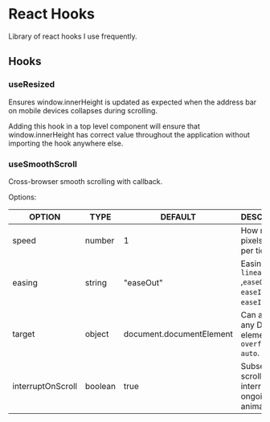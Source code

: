 # React Hooks

Library of react hooks I use frequently.

## Hooks

### useResized

Ensures window.innerHeight is updated as expected when the address bar on mobile devices collapses during scrolling.

Adding this hook in a top level component will ensure that window.innerHeight has correct value throughout
the application without importing the hook anywhere else.

### useSmoothScroll

Cross-browser smooth scrolling with callback.

Options:

| OPTION            | TYPE    | DEFAULT                  | DESCRIPTION                                                  |
| ----------------- | ------- | ------------------------ | ------------------------------------------------------------ |
| speed             | number  | 1                        | How many pixels to scroll per tick.                          |
| easing            | string  | "easeOut"                | Easing type - `linear` ,`easeOut`, `easeIn`, `easeInOut`.    |
| target            | object  | document.documentElement | Can also be any DOM element with `overflow: auto`.           |
| interruptOnScroll | boolean | true                     | Subsequent scrolls should interrupt ongoing scroll animation |
